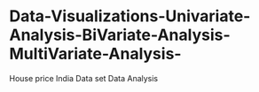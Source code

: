 # Data-Visualizations-Univariate-Analysis-BiVariate-Analysis-MultiVariate-Analysis-
House price India Data set Data Analysis
